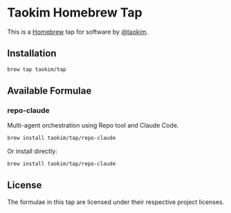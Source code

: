 # Taokim Homebrew Tap

This is a [Homebrew](https://brew.sh) tap for software by [@taokim](https://github.com/taokim).

## Installation

```bash
brew tap taokim/tap
```

## Available Formulae

### repo-claude

Multi-agent orchestration using Repo tool and Claude Code.

```bash
brew install taokim/tap/repo-claude
```

Or install directly:

```bash
brew install taokim/tap/repo-claude
```

## License

The formulae in this tap are licensed under their respective project licenses.